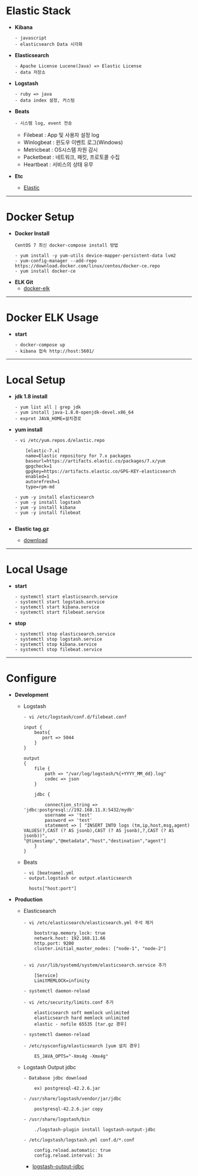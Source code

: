 # Elastic Stack

- **Kibana** 
    ```
    - javascript
    - elasticsearch Data 시각화
    ``` 
- **Elasticsearch**
    ```
    - Apache License Lucene(Java) => Elastic License
    - data 저장소
    ``` 
- **Logstash**
    ```
    - ruby => java
    - data index 설정, 커스텀
    ``` 
- **Beats**
    ```
    - 시스템 log, event 전송
    ``` 
    * Filebeat   : App 및 사용자 설정 log
    * Winlogbeat : 윈도우 이벤트 로그(Windows)     
    * Metricbeat : OS시스템 자원 감시
    * Packetbeat : 네트워크, 패킷, 프로토콜 수집
    * Heartbeat  : 서비스의 상태 유무
    
- **Etc**
    - [Elastic](https://victorydntmd.tistory.com/308)
 

---
# Docker Setup
- **Docker Install**
    ```
    CentOS 7 최신 docker-compose install 방법
    
    - yum install -y yum-utils device-mapper-persistent-data lvm2
    - yum-config-manager --add-repo https://download.docker.com/linux/centos/docker-ce.repo
    - yum install docker-ce
    
- **ELK Git**
     - [docker-elk](https://github.com/deviantony/docker-elk)
---     
# Docker ELK Usage

- **start**
    ```
    - docker-compose up
    - kibana 접속 http://host:5601/

---
# Local Setup

- **jdk 1.8 install**
    ```
    - yum list all | grep jdk
    - yum install java-1.8.0-openjdk-devel.x86_64
    - exprot JAVA_HOME=설치경로 
    ``` 
- **yum install**
    ```
    - vi /etc/yum.repos.d/elastic.repo
    
        [elastic-7.x]
        name=Elastic repository for 7.x packages
        baseurl=https://artifacts.elastic.co/packages/7.x/yum
        gpgcheck=1
        gpgkey=https://artifacts.elastic.co/GPG-KEY-elasticsearch
        enabled=1
        autorefresh=1
        type=rpm-md 
        
    - yum -y install elasticsearch
    - yum -y install logstash
    - yum -y install kibana
    - yum -y install filebeat
        
    ``` 
- **Elastic tag.gz**
    
    - [download](https://www.elastic.co/kr/downloads/)


---

# Local Usage

- **start**
    ```
    - systemctl start elasticsearch.service
    - systemctl start logstash.service
    - systemctl start kibana.service 
    - systemctl start filebeat.service
    
    ```
- **stop**
    ```
    - systemctl stop elasticsearch.service
    - systemctl stop logstash.service
    - systemctl stop kibana.service 
    - systemctl stop filebeat.service
    
    ```

---

# Configure
    
- **Development**

    * Logstash 
        ```
        - vi /etc/logstash/conf.d/filebeat.conf
        ```
        ```
        input {
	  	    beats{
	  		   port => 5044
	  	    }
	    }	

	    output 
	    {
	  	    file {
	  		    path => "/var/log/logstash/%{+YYYY_MM_dd}.log"
	  		    codec => json
	  	    }
	  	
	  	    jdbc {	

	  		    connection_string => 'jdbc:postgresql://192.168.11.X:5432/mydb'
	  		    username => 'test'
	  		    password => 'test'
	  		    statement => [ "INSERT INTO logs (tm,ip,host,msg,agent) VALUES(?,CAST (? AS jsonb),CAST (? AS jsonb),?,CAST (? AS jsonb))", "@timestamp","@metadata","host","destination","agent"]
	  	    }	
	    }
        ```
        
    * Beats
        ```
        - vi [beatname].yml
        - output.logstash or output.elasticsearch 
        
          hosts["host:port"] 
        ```
        
- **Production**


    * Elasticsearch 
        ```
        - vi /etc/elasticsearch/elasticsearch.yml 주석 제거
            
            bootstrap.memory_lock: true 
            network.host: 192.168.11.66
            http.port: 9200
            cluster.initial_master_nodes: ["node-1", "node-2"]
            
        ```
        
        ```
        - vi /usr/lib/systemd/system/elasticsearch.service 추가
            
            [Service]
            LimitMEMLOCK=infinity
            
        - systemctl daemon-reload
        ```
        ```
        - vi /etc/security/limits.conf 추가
            
            elasticsearch soft memlock unlimited
            elasticsearch hard memlock unlimited
            elastic - nofile 65535 [tar.gz 경우]
            
        - systemctl daemon-reload
        ```
        ```
        - /etc/sysconfig/elasticsearch [yum 설치 경우]
            
            ES_JAVA_OPTS="-Xms4g -Xmx4g"

        ```
    * Logstash Output jdbc
        ```
        - Database jdbc download
        
            ex) postgresql-42.2.6.jar
            
        - /usr/share/logstash/vendor/jar/jdbc 
        
            postgresql-42.2.6.jar copy
            
        - /usr/share/logstash/bin
        
            ./logstash-plugin install logstash-output-jdbc
            
        - /etc/logstash/logstash.yml conf.d/*.conf
        
            config.reload.automatic: true
	        config.reload.interval: 3s
	   
        ```
        - [logstash-output-jdbc](https://github.com/theangryangel/logstash-output-jdbc) 
